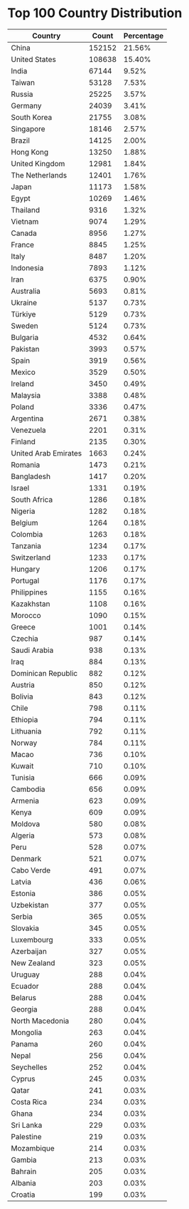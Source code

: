 # Top 100 Country Distribution
| Country | Count | Percentage |
|----|----|----|
| China | 152152 | 21.56% |
| United States | 108638 | 15.40% |
| India | 67144 | 9.52% |
| Taiwan | 53128 | 7.53% |
| Russia | 25225 | 3.57% |
| Germany | 24039 | 3.41% |
| South Korea | 21755 | 3.08% |
| Singapore | 18146 | 2.57% |
| Brazil | 14125 | 2.00% |
| Hong Kong | 13250 | 1.88% |
| United Kingdom | 12981 | 1.84% |
| The Netherlands | 12401 | 1.76% |
| Japan | 11173 | 1.58% |
| Egypt | 10269 | 1.46% |
| Thailand | 9316 | 1.32% |
| Vietnam | 9074 | 1.29% |
| Canada | 8956 | 1.27% |
| France | 8845 | 1.25% |
| Italy | 8487 | 1.20% |
| Indonesia | 7893 | 1.12% |
| Iran | 6375 | 0.90% |
| Australia | 5693 | 0.81% |
| Ukraine | 5137 | 0.73% |
| Türkiye | 5129 | 0.73% |
| Sweden | 5124 | 0.73% |
| Bulgaria | 4532 | 0.64% |
| Pakistan | 3993 | 0.57% |
| Spain | 3919 | 0.56% |
| Mexico | 3529 | 0.50% |
| Ireland | 3450 | 0.49% |
| Malaysia | 3388 | 0.48% |
| Poland | 3336 | 0.47% |
| Argentina | 2671 | 0.38% |
| Venezuela | 2201 | 0.31% |
| Finland | 2135 | 0.30% |
| United Arab Emirates | 1663 | 0.24% |
| Romania | 1473 | 0.21% |
| Bangladesh | 1417 | 0.20% |
| Israel | 1331 | 0.19% |
| South Africa | 1286 | 0.18% |
| Nigeria | 1282 | 0.18% |
| Belgium | 1264 | 0.18% |
| Colombia | 1263 | 0.18% |
| Tanzania | 1234 | 0.17% |
| Switzerland | 1233 | 0.17% |
| Hungary | 1206 | 0.17% |
| Portugal | 1176 | 0.17% |
| Philippines | 1155 | 0.16% |
| Kazakhstan | 1108 | 0.16% |
| Morocco | 1090 | 0.15% |
| Greece | 1001 | 0.14% |
| Czechia | 987 | 0.14% |
| Saudi Arabia | 938 | 0.13% |
| Iraq | 884 | 0.13% |
| Dominican Republic | 882 | 0.12% |
| Austria | 850 | 0.12% |
| Bolivia | 843 | 0.12% |
| Chile | 798 | 0.11% |
| Ethiopia | 794 | 0.11% |
| Lithuania | 792 | 0.11% |
| Norway | 784 | 0.11% |
| Macao | 736 | 0.10% |
| Kuwait | 710 | 0.10% |
| Tunisia | 666 | 0.09% |
| Cambodia | 656 | 0.09% |
| Armenia | 623 | 0.09% |
| Kenya | 609 | 0.09% |
| Moldova | 580 | 0.08% |
| Algeria | 573 | 0.08% |
| Peru | 528 | 0.07% |
| Denmark | 521 | 0.07% |
| Cabo Verde | 491 | 0.07% |
| Latvia | 436 | 0.06% |
| Estonia | 386 | 0.05% |
| Uzbekistan | 377 | 0.05% |
| Serbia | 365 | 0.05% |
| Slovakia | 345 | 0.05% |
| Luxembourg | 333 | 0.05% |
| Azerbaijan | 327 | 0.05% |
| New Zealand | 323 | 0.05% |
| Uruguay | 288 | 0.04% |
| Ecuador | 288 | 0.04% |
| Belarus | 288 | 0.04% |
| Georgia | 288 | 0.04% |
| North Macedonia | 280 | 0.04% |
| Mongolia | 263 | 0.04% |
| Panama | 260 | 0.04% |
| Nepal | 256 | 0.04% |
| Seychelles | 252 | 0.04% |
| Cyprus | 245 | 0.03% |
| Qatar | 241 | 0.03% |
| Costa Rica | 234 | 0.03% |
| Ghana | 234 | 0.03% |
| Sri Lanka | 229 | 0.03% |
| Palestine | 219 | 0.03% |
| Mozambique | 214 | 0.03% |
| Gambia | 213 | 0.03% |
| Bahrain | 205 | 0.03% |
| Albania | 203 | 0.03% |
| Croatia | 199 | 0.03% |
